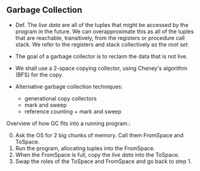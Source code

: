 ## Garbage Collection

* Def. The *live data* are all of the tuples that might be accessed by
  the program in the future. We can overapproximate this as all of the
  tuples that are reachable, transitively, from the registers or
  procedure call stack. We refer to the registers and stack
  collectively as the *root set*.

* The goal of a garbage collector is to reclaim the data that is not
  live.

* We shall use a 2-space copying collector, using Cheney's algorithm
  (BFS) for the copy.

* Alternative garbage collection techniques:
   * generational copy collectors
   * mark and sweep
   * reference counting + mark and sweep

Overview of how GC fits into a running program.:

0. Ask the OS for 2 big chunks of memory. Call them FromSpace and ToSpace.
1. Run the program, allocating tuples into the FromSpace.
2. When the FromSpace is full, copy the *live data* into the ToSpace.
3. Swap the roles of the ToSpace and FromSpace and go back to step 1.
